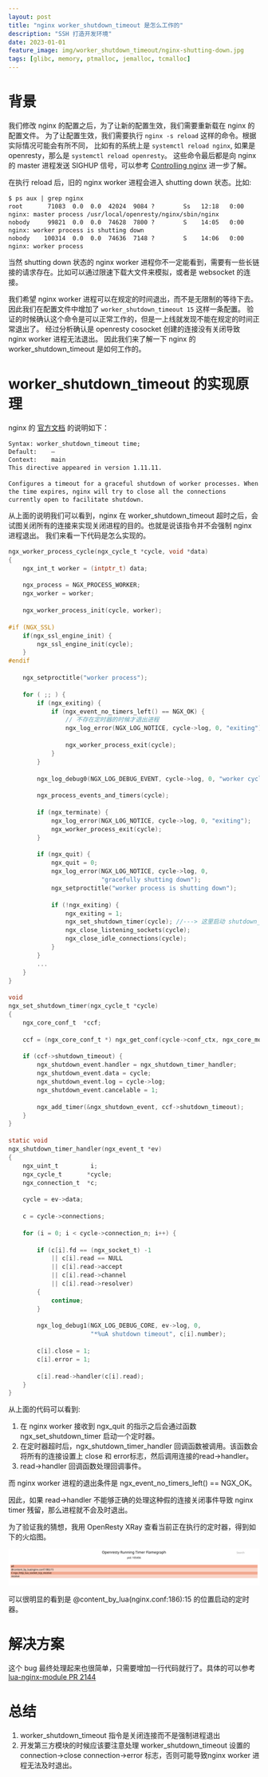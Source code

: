 ```yaml
---
layout: post
title: "nginx worker_shutdown_timeout 是怎么工作的"
description: "SSH 打造开发环境"
date: 2023-01-01
feature_image: img/worker_shutdown_timeout/nginx-shutting-down.jpg
tags: [glibc, memory, ptmalloc, jemalloc, tcmalloc]
---
```


# 背景

我们修改 nginx 的配置之后，为了让新的配置生效，我们需要重新载在 nginx 的配置文件。
为了让配置生效，我们需要执行 `nginx -s reload` 这样的命令。根据实际情况可能会有所不同，
比如有的系统上是 `systemctl reload nginx`, 如果是 openresty，那么是 `systemctl reload openresty`。
这些命令最后都是向 nginx的 master 进程发送 SIGHUP 信号，可以参考 [Controlling nginx](http://nginx.org/en/docs/control.html) 进一步了解。

在执行 reload 后，旧的 nginx worker 进程会进入 shutting down 状态。比如:

```shell
$ ps aux | grep nginx
root       71083  0.0  0.0  42024  9084 ?        Ss   12:18   0:00 nginx: master process /usr/local/openresty/nginx/sbin/nginx
nobody     99821  0.0  0.0  74628  7800 ?        S    14:05   0:00 nginx: worker process is shutting down
nobody    100314  0.0  0.0  74636  7148 ?        S    14:06   0:00 nginx: worker process
```

当然 shutting down 状态的 nginx worker 进程你不一定能看到，需要有一些长链接的请求存在。比如可以通过限速下载大文件来模拟，或者是 websocket 的连接。

我们希望 nginx worker 进程可以在规定的时间退出，而不是无限制的等待下去。
因此我们在配置文件中增加了 `worker_shutdown_timeout 15` 这样一条配置。
验证的时候确认这个命令是可以正常工作的，但是一上线就发现不能在规定的时间正常退出了。
经过分析确认是 openresty cosocket 创建的连接没有关闭导致 nginx worker 进程无法退出。
因此我们来了解一下 nginx 的 worker_shutdown_timeout 是如何工作的。

# worker_shutdown_timeout 的实现原理

nginx 的 [官方文档](http://nginx.org/en/docs/ngx_core_module.html#worker_shutdown_timeout) 的说明如下：

```text
Syntax:	worker_shutdown_timeout time;
Default:	—
Context:	main
This directive appeared in version 1.11.11.

Configures a timeout for a graceful shutdown of worker processes. When the time expires, nginx will try to close all the connections currently open to facilitate shutdown.
```

从上面的说明我们可以看到，nginx 在 worker_shutdown_timeout 超时之后，会试图关闭所有的连接来实现关闭进程的目的。也就是说该指令并不会强制 nginx 进程退出。
我们来看一下代码是怎么实现的。


```c
ngx_worker_process_cycle(ngx_cycle_t *cycle, void *data)
{
    ngx_int_t worker = (intptr_t) data;

    ngx_process = NGX_PROCESS_WORKER;
    ngx_worker = worker;

    ngx_worker_process_init(cycle, worker);

#if (NGX_SSL)
    if(ngx_ssl_engine_init) {
        ngx_ssl_engine_init(cycle);
    }
#endif
    
    ngx_setproctitle("worker process");

    for ( ;; ) {
        if (ngx_exiting) {
            if (ngx_event_no_timers_left() == NGX_OK) {
                // 不存在定时器的时候才退出进程
                ngx_log_error(NGX_LOG_NOTICE, cycle->log, 0, "exiting");

                ngx_worker_process_exit(cycle);
            }
        }

        ngx_log_debug0(NGX_LOG_DEBUG_EVENT, cycle->log, 0, "worker cycle");

        ngx_process_events_and_timers(cycle);

        if (ngx_terminate) {
            ngx_log_error(NGX_LOG_NOTICE, cycle->log, 0, "exiting");
            ngx_worker_process_exit(cycle);
        }

        if (ngx_quit) {
            ngx_quit = 0;
            ngx_log_error(NGX_LOG_NOTICE, cycle->log, 0,
                          "gracefully shutting down");
            ngx_setproctitle("worker process is shutting down");

            if (!ngx_exiting) {
                ngx_exiting = 1;
                ngx_set_shutdown_timer(cycle); //---> 这里启动 shutdown_timeout的定时器
                ngx_close_listening_sockets(cycle);
                ngx_close_idle_connections(cycle);
            }
        }
        ...
    }
}

void
ngx_set_shutdown_timer(ngx_cycle_t *cycle)
{
    ngx_core_conf_t  *ccf;

    ccf = (ngx_core_conf_t *) ngx_get_conf(cycle->conf_ctx, ngx_core_module);

    if (ccf->shutdown_timeout) {
        ngx_shutdown_event.handler = ngx_shutdown_timer_handler;
        ngx_shutdown_event.data = cycle;
        ngx_shutdown_event.log = cycle->log;
        ngx_shutdown_event.cancelable = 1;

        ngx_add_timer(&ngx_shutdown_event, ccf->shutdown_timeout);
    }
}

static void
ngx_shutdown_timer_handler(ngx_event_t *ev)
{
    ngx_uint_t         i;
    ngx_cycle_t       *cycle;
    ngx_connection_t  *c;

    cycle = ev->data;

    c = cycle->connections;

    for (i = 0; i < cycle->connection_n; i++) {

        if (c[i].fd == (ngx_socket_t) -1
            || c[i].read == NULL
            || c[i].read->accept
            || c[i].read->channel
            || c[i].read->resolver)
        {
            continue;
        }

        ngx_log_debug1(NGX_LOG_DEBUG_CORE, ev->log, 0,
                       "*%uA shutdown timeout", c[i].number);

        c[i].close = 1;
        c[i].error = 1;

        c[i].read->handler(c[i].read);
    }
}

```

从上面的代码可以看到:

1. 在 nginx worker 接收到 ngx_quit 的指示之后会通过函数 ngx_set_shutdown_timer 启动一个定时器。
2. 在定时器超时后，ngx_shutdown_timer_handler 回调函数被调用。该函数会将所有的连接设置上 close 和 error标志，然后调用连接的read->handler。
3. read->handler 回调函数处理回调事件。

而 nginx worker 进程的退出条件是 ngx_event_no_timers_left() == NGX_OK。

因此，如果 read->handler 不能够正确的处理这种假的连接关闭事件导致 nginx timer 残留，那么进程就不会及时退出。

为了验证我的猜想，我用 OpenResty XRay 查看当前正在执行的定时器，得到如下的火焰图。

![](../img/worker_shutdown_timeout/shutting-down-timer.svg)

可以很明显的看到是 @content_by_lua(nginx.conf:186):15 的位置启动的定时器。

# 解决方案

这个 bug 最终处理起来也很简单，只需要增加一行代码就行了。具体的可以参考 [lua-nginx-module PR 2144](https://github.com/openresty/lua-nginx-module/pull/2144)

# 总结

1. worker_shutdown_timeout 指令是关闭连接而不是强制进程退出
2. 开发第三方模块的时候应该要注意处理 worker_shutdown_timeout 设置的 connection->close connection->error 标志，否则可能导致nginx worker 进程无法及时退出。
